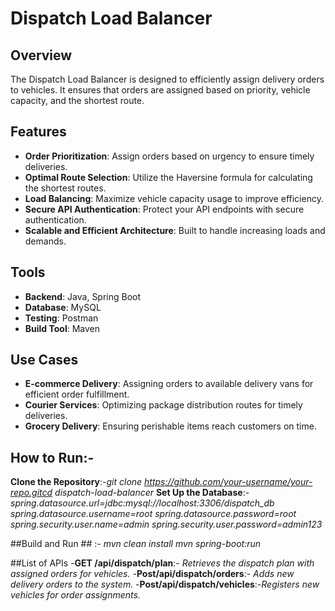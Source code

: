# Dispatch Load Balancer

## Overview

The Dispatch Load Balancer is designed to efficiently assign delivery orders to vehicles. It ensures that orders are assigned based on priority, vehicle capacity, and the shortest route.

## Features

- **Order Prioritization**: Assign orders based on urgency to ensure timely deliveries.
- **Optimal Route Selection**: Utilize the Haversine formula for calculating the shortest routes.
- **Load Balancing**: Maximize vehicle capacity usage to improve efficiency.
- **Secure API Authentication**: Protect your API endpoints with secure authentication.
- **Scalable and Efficient Architecture**: Built to handle increasing loads and demands.

## Tools

- **Backend**: Java, Spring Boot
- **Database**: MySQL
- **Testing**: Postman
- **Build Tool**: Maven

## Use Cases

- **E-commerce Delivery**: Assigning orders to available delivery vans for efficient order fulfillment.
- **Courier Services**: Optimizing package distribution routes for timely deliveries.
- **Grocery Delivery**: Ensuring perishable items reach customers on time.


## How to Run:-
**Clone the Repository**:-*git clone https://github.com/your-username/your-repo.gitcd dispatch-load-balancer*
**Set Up the Database**:- *spring.datasource.url=jdbc:mysql://localhost:3306/dispatch_db*
                          *spring.datasource.username=root*
                          *spring.datasource.password=root*
                          *spring.security.user.name=admin*
                          *spring.security.user.password=admin123*
                    
##Build and Run ## :-     *mvn clean install*
                          *mvn spring-boot:run*
              
##List of APIs
-**GET /api/dispatch/plan**:- *Retrieves the dispatch plan with assigned orders for vehicles.*
-**Post/api/dispatch/orders**:- *Adds new delivery orders to the system.*
-**Post/api/dispatch/vehicles**:-*Registers new vehicles for order assignments.*



 
